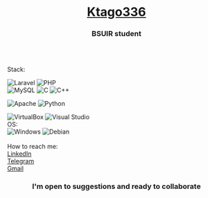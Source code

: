 <h1 align="center"> <a href="https://www.linkedin.com/in/stanislav-sutulo-708975228/" target="_blank">Ktago336</a> 


<h3 align="center">BSUIR student</h3><br><br>

  Stack:
<!--
Here are some ideas to get you started:

- 🔭 I’m currently working on ...
- 🌱 I’m currently learning ...
- 👯 I’m looking to collaborate on ...
- 🤔 I’m looking for help with ...
- 💬 Ask me about ...
- 📫 How to reach me: ...
- 😄 Pronouns: ...
- ⚡ Fun fact: ...
-->
![Laravel](https://img.shields.io/badge/laravel-%23FF2D20.svg?style=for-the-badge&logo=laravel&logoColor=white)
![PHP](https://img.shields.io/badge/php-%23777BB4.svg?style=for-the-badge&logo=php&logoColor=white)\
![MySQL](https://img.shields.io/badge/mysql-%2300f.svg?style=for-the-badge&logo=mysql&logoColor=white)
![C](https://img.shields.io/badge/c-%2300599C.svg?style=for-the-badge&logo=c&logoColor=white)
![C++](https://img.shields.io/badge/c++-%2300599C.svg?style=for-the-badge&logo=c%2B%2B&logoColor=white)

![Apache](https://img.shields.io/badge/apache-%23D42029.svg?style=for-the-badge&logo=apache&logoColor=white)
![Python](https://img.shields.io/badge/python-3670A0?style=for-the-badge&logo=python&logoColor=ffdd54)

 ![VirtualBox](https://a11ybadges.com/badge?logo=virtualbox)
 ![Visual Studio](https://a11ybadges.com/badge?logo=visualstudio)
 <br>OS:<br>
 ![Windows](https://a11ybadges.com/badge?logo=windows)
 ![Debian](https://a11ybadges.com/badge?logo=debian)
 <br><br>
  How to reach me: <br><a href="https://www.linkedin.com/in/stanislav-sutulo-708975228/" target="_blank">LinkedIn</a>
  <br><a href="https://t.me/Ktg336" target="_blank">Telegram</a>
  <br><a href="mailto:stas.sutulo@gmail.com">Gmail</a>
  <br>
  <h3 align="center">I'm open to suggestions and ready to collaborate</h3><br><br>
